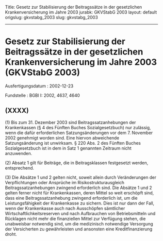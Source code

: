 Title: Gesetz zur Stabilisierung der Beitragssätze in der gesetzlichen Krankenversicherung
  im Jahre 2003
jurabk: GKVStabG 2003
layout: default
origslug: gkvstabg_2003
slug: gkvstabg_2003

---

# Gesetz zur Stabilisierung der Beitragssätze in der gesetzlichen Krankenversicherung im Jahre 2003 (GKVStabG 2003)

Ausfertigungsdatum
:   2002-12-23

Fundstelle
:   BGBl I: 2002, 4637, 4640



## (XXXX)

(1) Bis zum 31. Dezember 2003 sind Beitragssatzanhebungen der
Krankenkassen (§ 4 des Fünften Buches Sozialgesetzbuch) nur zulässig,
wenn die dafür erforderlichen Satzungsänderungen vor dem 7. November
2002 genehmigt worden sind. Eine hiervon abweichende Satzungsänderung
ist unwirksam. § 220 Abs. 2 des Fünften Buches Sozialgesetzbuch ist in
dem in Satz 1 genannten Zeitraum nicht anzuwenden.

(2) Absatz 1 gilt für Beiträge, die in Beitragsklassen festgesetzt
werden, entsprechend.

(3) Die Absätze 1 und 2 gelten nicht, soweit allein durch
Veränderungen der Verpflichtungen oder Ansprüche im
Risikostrukturausgleich Beitragssatzanhebungen zwingend erforderlich
sind. Die Absätze 1 und 2 gelten ferner nicht für Krankenkassen, deren
Mittel so weit erschöpft sind, dass eine Beitragssatzanhebung zwingend
erforderlich ist, um die Leistungsfähigkeit der Krankenkasse zu
sichern. Dies ist nur dann der Fall, wenn der Krankenkasse auch nach
Ausschöpfen sämtlicher Wirtschaftlichkeitsreserven und nach
Aufbrauchen von Betriebsmitteln und Rücklagen nicht mehr die
finanziellen Mittel zur Verfügung stehen, die unabweisbar notwendig
sind, um die medizinisch notwendige Versorgung der Versicherten zu
gewährleisten und ansonsten eine Kreditfinanzierung droht.

